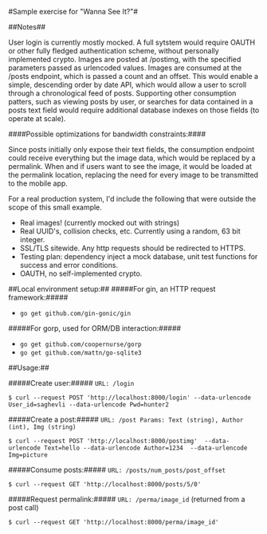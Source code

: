 
#Sample exercise for "Wanna See It?"#

##Notes##

User login is currently mostly mocked. A full sytstem would require OAUTH or other fully fledged authentication scheme, without personally implemented crypto. Images are posted at /postimg, with the specified parameters passed as urlencoded values. Images are consumed at the /posts endpoint, which is passed a count and an offset. This would enable a simple, descending order by date API, which would allow a user to scroll through a chronological feed of posts. Supporting other consumption patters, such as viewing posts by user, or searches for data contained in a posts text field would require additional database indexes on those fields (to operate at scale).

####Possible optimizations for bandwidth constraints:####

Since posts initially only expose their text fields, the consumption endpoint could receive everything but the image data, which would be replaced by a permalink. When and if users want to see the image, it would be loaded at the permalink location, replacing the need for every image to be transmitted to the mobile app.

For a real production system, I'd include the following that were outside the scope of this small example.

* Real images! (currently mocked out with strings)
* Real UUID's, collision checks, etc. Currently using a random, 63 bit integer.
* SSL/TLS sitewide. Any http requests should be redirected to HTTPS. 
* Testing plan: dependency inject a mock database, unit test functions for success and error conditions.
* OAUTH, no self-implemented crypto.

##Local environment setup:##
#####For gin, an HTTP request framework:#####
* `go get github.com/gin-gonic/gin`

#####For gorp, used for ORM/DB interaction:#####
* `go get github.com/coopernurse/gorp`
* `go get github.com/mattn/go-sqlite3`

##Usage:##

#####Create user:#####
`URL: /login`

`$ curl --request POST 'http://localhost:8000/login' --data-urlencode User_id=saghevli --data-urlencode Pwd=hunter2`

#####Create a post:#####
`URL: /post Params: Text (string), Author (int), Img (string)`

`$ curl --request POST 'http://localhost:8000/postimg'  --data-urlencode Text=hello --data-urlencode Author=1234  --data-urlencode Img=picture`

#####Consume posts:#####
`URL: /posts/num_posts/post_offset`

`$ curl --request GET 'http://localhost:8000/posts/5/0'`

#####Request permalink:#####
`URL: /perma/image_id` (returned from a post call)

`$ curl --request GET 'http://localhost:8000/perma/image_id'`


